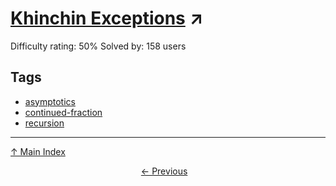 # [Khinchin Exceptions](https://projecteuler.net/problem=911) ↗️

Difficulty rating: 50%
Solved by: 158 users
## Tags

- [asymptotics](../tags/asymptotics.md)
- [continued-fraction](../tags/continued-fraction.md)
- [recursion](../tags/recursion.md)



---

[↑ Main Index](../README.md)


<div align=center><a href='910.md'>← Previous</a> &nbsp;&nbsp;